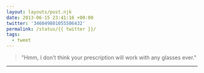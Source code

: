```yaml
---
layout: layouts/post.njk
date: 2013-06-15 23:41:16 +00:00
twitter: '346049801055506432'
permalink: /status/{{ twitter }}/
tags: 
  - tweet
---
```


> "Hmm, I don't think your prescription will work with any glasses ever."

---
